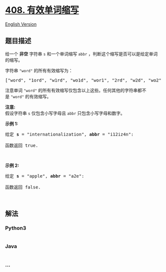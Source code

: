 # [408. 有效单词缩写](https://leetcode-cn.com/problems/valid-word-abbreviation)

[English Version](/solution/0400-0499/0408.Valid%20Word%20Abbreviation/README_EN.md)

## 题目描述
<!-- 这里写题目描述 -->
<p>给一个 <strong>非空</strong> 字符串 <code>s</code> 和一个单词缩写 <code>abbr</code> ，判断这个缩写是否可以是给定单词的缩写。</p>

<p>字符串 <code>"word"</code> 的所有有效缩写为：</p>

<pre>["word", "1ord", "w1rd", "wo1d", "wor1", "2rd", "w2d", "wo2", "1o1d", "1or1", "w1r1", "1o2", "2r1", "3d", "w3", "4"]</pre>

<p>注意单词 <code>"word"</code> 的所有有效缩写仅包含以上这些。任何其他的字符串都不是 <code>"word"</code> 的有效缩写。</p>

<p><strong>注意:</strong><br>
假设字符串 <code>s</code> 仅包含小写字母且 <code>abbr</code> 只包含小写字母和数字。</p>

<p><strong>示例 1:</strong></p>

<pre>给定 <strong>s</strong> = "internationalization", <strong>abbr</strong> = "i12iz4n":

函数返回 true.
</pre>

<p> </p>

<p><strong>示例 2:</strong></p>

<pre>给定 <strong>s</strong> = "apple", <strong>abbr</strong> = "a2e":

函数返回 false.
</pre>

<p> </p>



## 解法
<!-- 这里可写通用的实现逻辑 -->


<!-- tabs:start -->

### **Python3**
<!-- 这里可写当前语言的特殊实现逻辑 -->

```python

```

### **Java**
<!-- 这里可写当前语言的特殊实现逻辑 -->

```java

```

### **...**
```

```

<!-- tabs:end -->